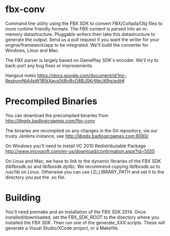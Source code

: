 fbx-conv
========

Command line utility using the FBX SDK to convert FBX/Collada/Obj files
to more runtime friendly formats. The FBX content is parsed into an
in-memory datastructure. Pluggable writers then take this datastructure
to generate the output. Send us a pull request if you want the writer
for your engine/framework/app to be integrated. We'll build the
converter for Windows, Linux and Mac.

The FBX parser is largely based on GamePlay SDK's encoder. We'll try to 
back-port any bug fixes or improvements.

Hangout notes https://docs.google.com/document/d/1nz-RexbymNtA4pW1B5tXays0tjByBvO8BJSKrWeU69g/edit#

Precompiled Binaries
====================
You can download the precompiled binaries from http://libgdx.badlogicgames.com/fbx-conv

The binaries are recompiled on any changes in the Git repository, via our trusty Jenkins instance, see http://libgdx.badlogicgames.com:8080/

On Windows you'll need to install VC 2010 Redistributable Package http://www.microsoft.com/en-us/download/confirmation.aspx?id=5555

On Linux and Mac, we have to link to the dynamic libraries of the FBX SDK (libfbxsdk.so and libfbxsdk.dylib). We recommend copying libfbxsdk.so
to /usr/lib on Linux. Otherwise you can use LD_LIBRARY_PATH and set it to the directory you put the .so file.

Building
========
You'll need premake and an installation of the FBX SDK 2014. Once installed/downloaded, set the
FBX_SDK_ROOT to the directory where you installed the FBX SDK. Then run one of the 
generate_XXX scripts. These will generate a Visual Studio/XCode project, or a Makefile.
